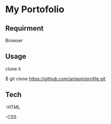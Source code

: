 # My Portofolio

## Requirment

Browser


## Usage

clone it

$ git clone https://github.com/arispm/profile.git


## Tech

-HTML

-CSS
